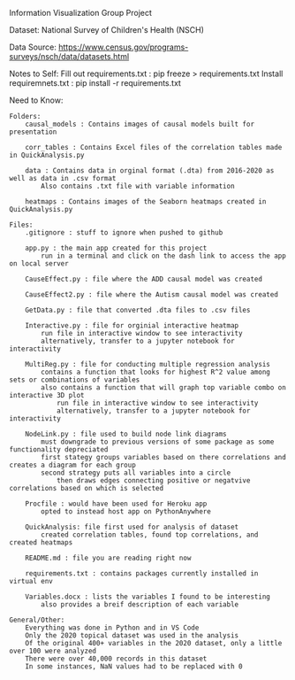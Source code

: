 Information Visualization Group Project

Dataset: National Survey of Children's Health (NSCH)

Data Source: https://www.census.gov/programs-surveys/nsch/data/datasets.html

Notes to Self:
    Fill out requirements.txt : pip freeze > requirements.txt
    Install requiremnets.txt : pip install -r requirements.txt

Need to Know:
    
    Folders:
        causal_models : Contains images of causal models built for presentation

        corr_tables : Contains Excel files of the correlation tables made in QuickAnalysis.py

        data : Contains data in orginal format (.dta) from 2016-2020 as well as data in .csv format
            Also contains .txt file with variable information 

        heatmaps : Contains images of the Seaborn heatmaps created in QuickAnalysis.py

    Files:
        .gitignore : stuff to ignore when pushed to github

        app.py : the main app created for this project
            run in a terminal and click on the dash link to access the app on local server

        CauseEffect.py : file where the ADD causal model was created

        CauseEffect2.py : file where the Autism causal model was created

        GetData.py : file that converted .dta files to .csv files 

        Interactive.py : file for orginial interactive heatmap 
            run file in interactive window to see interactivity
            alternatively, transfer to a jupyter notebook for interactivity

        MultiReg.py : file for conducting multiple regression analysis
            contains a function that looks for highest R^2 value among sets or combinations of variables
            also contains a function that will graph top variable combo on interactive 3D plot
                run file in interactive window to see interactivity
                alternatively, transfer to a jupyter notebook for interactivity

        NodeLink.py : file used to build node link diagrams
            must downgrade to previous versions of some package as some functionality depreciated
            first stategy groups variables based on there correlations and creates a diagram for each group
            second strategy puts all variables into a circle
                then draws edges connecting positive or negatvive correlations based on which is selected
            
        Procfile : would have been used for Heroku app
            opted to instead host app on PythonAnywhere

        QuickAnalysis: file first used for analysis of dataset
            created correlation tables, found top correlations, and created heatmaps

        README.md : file you are reading right now

        requirements.txt : contains packages currently installed in virtual env

        Variables.docx : lists the variables I found to be interesting
            also provides a breif description of each variable

    General/Other: 
        Everything was done in Python and in VS Code
        Only the 2020 topical dataset was used in the analysis
        Of the original 400+ variables in the 2020 dataset, only a little over 100 were analyzed
        There were over 40,000 records in this dataset
        In some instances, NaN values had to be replaced with 0
        
